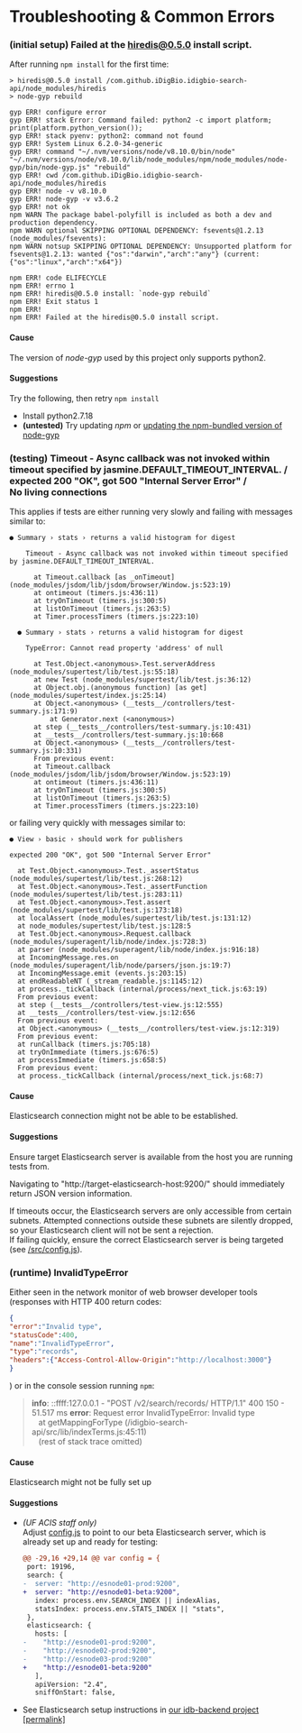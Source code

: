 # Troubleshooting & Common Errors

### (initial setup) Failed at the hiredis@0.5.0 install script.

After running `npm install` for the first time:
```
> hiredis@0.5.0 install /com.github.iDigBio.idigbio-search-api/node_modules/hiredis
> node-gyp rebuild

gyp ERR! configure error
gyp ERR! stack Error: Command failed: python2 -c import platform; print(platform.python_version());
gyp ERR! stack pyenv: python2: command not found
gyp ERR! System Linux 6.2.0-34-generic
gyp ERR! command "~/.nvm/versions/node/v8.10.0/bin/node" "~/.nvm/versions/node/v8.10.0/lib/node_modules/npm/node_modules/node-gyp/bin/node-gyp.js" "rebuild"
gyp ERR! cwd /com.github.iDigBio.idigbio-search-api/node_modules/hiredis
gyp ERR! node -v v8.10.0
gyp ERR! node-gyp -v v3.6.2
gyp ERR! not ok
npm WARN The package babel-polyfill is included as both a dev and production dependency.
npm WARN optional SKIPPING OPTIONAL DEPENDENCY: fsevents@1.2.13 (node_modules/fsevents):
npm WARN notsup SKIPPING OPTIONAL DEPENDENCY: Unsupported platform for fsevents@1.2.13: wanted {"os":"darwin","arch":"any"} (current: {"os":"linux","arch":"x64"})

npm ERR! code ELIFECYCLE
npm ERR! errno 1
npm ERR! hiredis@0.5.0 install: `node-gyp rebuild`
npm ERR! Exit status 1
npm ERR!
npm ERR! Failed at the hiredis@0.5.0 install script.
```

#### Cause

The version of _node-gyp_ used by this project only supports python2.

#### Suggestions

Try the following, then retry `npm install`
- Install python2.7.18
- **(untested)** Try updating _npm_ or [updating the npm-bundled version of node-gyp](https://github.com/nodejs/node-gyp/blob/main/docs/Updating-npm-bundled-node-gyp.md) <!-- modified: 2022-07-13 04:25 EDT, accessed: 2023-11-14 -->

### (testing) Timeout - Async callback was not invoked within timeout specified by jasmine.DEFAULT_TIMEOUT_INTERVAL.&nbsp;/<br/>expected 200 "OK", got 500 "Internal Server Error"&nbsp;/<br/>No living connections

This applies if tests are either running very slowly and failing with messages similar to:

```
● Summary › stats › returns a valid histogram for digest

    Timeout - Async callback was not invoked within timeout specified by jasmine.DEFAULT_TIMEOUT_INTERVAL.
      
      at Timeout.callback [as _onTimeout] (node_modules/jsdom/lib/jsdom/browser/Window.js:523:19)
      at ontimeout (timers.js:436:11)
      at tryOnTimeout (timers.js:300:5)
      at listOnTimeout (timers.js:263:5)
      at Timer.processTimers (timers.js:223:10)

  ● Summary › stats › returns a valid histogram for digest

    TypeError: Cannot read property 'address' of null
      
      at Test.Object.<anonymous>.Test.serverAddress (node_modules/supertest/lib/test.js:55:18)
      at new Test (node_modules/supertest/lib/test.js:36:12)
      at Object.obj.(anonymous function) [as get] (node_modules/supertest/index.js:25:14)
      at Object.<anonymous> (__tests__/controllers/test-summary.js:171:9)
          at Generator.next (<anonymous>)
      at step (__tests__/controllers/test-summary.js:10:431)
      at __tests__/controllers/test-summary.js:10:668
      at Object.<anonymous> (__tests__/controllers/test-summary.js:10:331)
      From previous event:
      at Timeout.callback (node_modules/jsdom/lib/jsdom/browser/Window.js:523:19)
      at ontimeout (timers.js:436:11)
      at tryOnTimeout (timers.js:300:5)
      at listOnTimeout (timers.js:263:5)
      at Timer.processTimers (timers.js:223:10)
```

or failing very quickly with messages similar to:

```
● View › basic › should work for publishers

expected 200 "OK", got 500 "Internal Server Error"

  at Test.Object.<anonymous>.Test._assertStatus (node_modules/supertest/lib/test.js:268:12)
  at Test.Object.<anonymous>.Test._assertFunction (node_modules/supertest/lib/test.js:283:11)
  at Test.Object.<anonymous>.Test.assert (node_modules/supertest/lib/test.js:173:18)
  at localAssert (node_modules/supertest/lib/test.js:131:12)
  at node_modules/supertest/lib/test.js:128:5
  at Test.Object.<anonymous>.Request.callback (node_modules/superagent/lib/node/index.js:728:3)
  at parser (node_modules/superagent/lib/node/index.js:916:18)
  at IncomingMessage.res.on (node_modules/superagent/lib/node/parsers/json.js:19:7)
  at IncomingMessage.emit (events.js:203:15)
  at endReadableNT (_stream_readable.js:1145:12)
  at process._tickCallback (internal/process/next_tick.js:63:19)
  From previous event:
  at step (__tests__/controllers/test-view.js:12:555)
  at __tests__/controllers/test-view.js:12:656
  From previous event:
  at Object.<anonymous> (__tests__/controllers/test-view.js:12:319)
  From previous event:
  at runCallback (timers.js:705:18)
  at tryOnImmediate (timers.js:676:5)
  at processImmediate (timers.js:658:5)
  From previous event:
  at process._tickCallback (internal/process/next_tick.js:68:7)
```

#### Cause

Elasticsearch connection might not be able to be established.  

#### Suggestions

Ensure target Elasticsearch server is available from the host you are running tests from.

Navigating to "http://target-elasticsearch-host:9200/" should immediately return JSON version information.

If timeouts occur, the Elasticsearch servers are only accessible from certain subnets. Attempted connections outside these subnets are silently dropped, so your Elasticsearch client will not be sent a rejection.  
If failing quickly, ensure the correct Elasticsearch server is being targeted (see [/src/config.js](src/config.js)).

### (runtime) InvalidTypeError

Either seen in the network monitor of web browser developer tools (responses with HTTP 400 return codes:  
```json
{
"error":"Invalid type",
"statusCode":400,
"name":"InvalidTypeError",
"type":"records",
"headers":{"Access-Control-Allow-Origin":"http://localhost:3000"}
}
```
) or in the console session running `npm`:
> **info**: ::ffff:127.0.0.1 - "POST /v2/search/records/ HTTP/1.1" 400 150 - 51.517 ms
> **error**: Request error InvalidTypeError: Invalid type  
> &nbsp;&nbsp;&nbsp;at getMappingForType (/idigbio-search-api/src/lib/indexTerms.js:45:11)  
> &nbsp;&nbsp;&nbsp;(rest of stack trace omitted)

#### Cause

Elasticsearch might not be fully set up

#### Suggestions

- *(UF ACIS staff only)*  
	Adjust [config.js](src/config.js) to point to our beta Elasticsearch server, which is already set up and ready for testing:
	```diff
	@@ -29,16 +29,14 @@ var config = {
	 port: 19196,
	 search: {
	-  server: "http://esnode01-prod:9200",
	+  server: "http://esnode01-beta:9200",
	   index: process.env.SEARCH_INDEX || indexAlias,
	   statsIndex: process.env.STATS_INDEX || "stats",
	 },
	 elasticsearch: {
	   hosts: [
	-    "http://esnode01-prod:9200",
	-    "http://esnode02-prod:9200",
	-    "http://esnode03-prod:9200"
	+    "http://esnode01-beta:9200"
	   ],
	   apiVersion: "2.4",
	   sniffOnStart: false,
	```
- See Elasticsearch setup instructions in [our idb-backend project](https://github.com/iDigBio/idb-backend/blob/master/tests/README.md#dependencies) [\[permalink\]](https://github.com/iDigBio/idb-backend/blob/6b33df16b35b0b30d5447f6e7ea14133438ea7fd/tests/README.md#dependencies)
